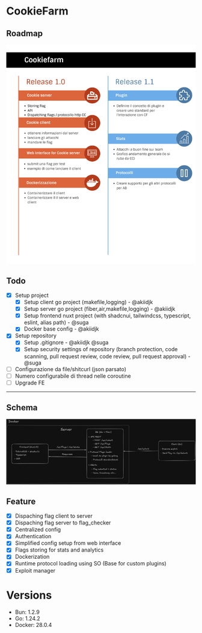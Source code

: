 # CookieFarm

## Roadmap

![Roadmap](images/roadmap.png)

## Todo

- [x] Setup project
  - [x] Setup client go project (makefile,logging) - @akiidjk
  - [x] Setup server go project (fiber,air,makefile,logging) - @akiidjk
  - [x] Setup frontend nuxt project (with shadcnui, tailwindcss, typescript, eslint, alias path) - @suga
  - [x] Docker base config - @akiidjk
- [x] Setup repository
  - [x] Setup .gitignore - @akiidjk @suga
  - [x] Setup security settings of repository (branch protection, code scanning, pull request review, code review, pull request approval) - @suga
- [ ] Configurazione da file/shitcurl (json parsato)
- [ ] Numero configurabile di thread nelle coroutine
- [ ] Upgrade FE

---

## Schema

![Schema](images/schema.png)


## Feature

- [x] Dispaching flag client to server
- [x] Dispaching flag server to flag_checker
- [x] Centralized config
- [x] Authentication
- [x] Simplified config setup from web interface
- [x] Flags storing for stats and analytics
- [x] Dockerization
- [x] Runtime protocol loading using SO (Base for custom plugins)
- [x] Exploit manager

# Versions

- Bun: 1.2.9
- Go: 1.24.2
- Docker: 28.0.4
